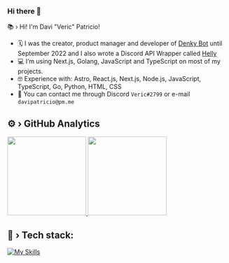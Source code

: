 ### Hi there 👋

📚 › Hi! I'm Davi "Veric" Patricio!

- 🗓️ I was the creator, product manager and developer of [Denky Bot](https://github.com/denkylabs/denkybot) until September 2022 and I also wrote a Discord API Wrapper called [Helly](https://github.com/denkylabs/helly)
- 💻 I’m using Next.js, Golang, JavaScript and TypeScript on most of my projects.
- 🤓 Experience with: Astro, React.js, Next.js, Node.js, JavaScript, TypeScript, Go, Python, HTML, CSS
- 💬 You can contact me through Discord `Veric#2799` or e-mail `davipatricio@pm.me`

## ⚙️ › GitHub Analytics

<p align="left">
 <a href="https://github.com/davipatricio">
  <img height="180em" src="https://readme-stats-omega-flax.vercel.app/api?username=davipatricio&show_icons=true&theme=dracula&include_all_commits=true&count_private=true" />
  <img height="180em" src="https://readme-stats-omega-flax.vercel.app/api/top-langs/?username=davipatricio&layout=compact&langs_count=7&theme=dracula" />
 </a>
</p>

## 🔧 › Tech stack:

[![My Skills](https://skillicons.dev/icons?i=js,ts,py,react,next,html,css,scss,go,nodejs,mongodb,github,cloudflare,discord,bots,vscode,linux)](https://skillicons.dev) 

